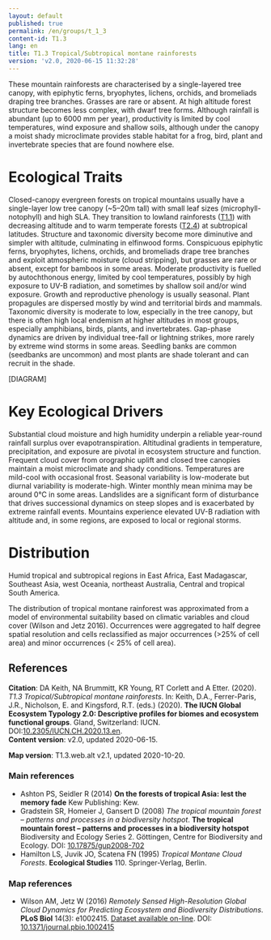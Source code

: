 ```yaml
---
layout: default
published: true
permalink: /en/groups/t_1_3
content-id: T1.3
lang: en
title: T1.3 Tropical/Subtropical montane rainforests
version: 'v2.0, 2020-06-15 11:32:28'
---
```


These mountain rainforests are characterised by a single-layered tree canopy, with epiphytic ferns, bryophytes, lichens, orchids, and bromeliads draping tree branches. Grasses are rare or absent. At high altitude forest structure becomes less complex, with dwarf tree forms. Although rainfall is abundant (up to 6000 mm per year), productivity is limited by cool temperatures, wind exposure and shallow soils, although under the canopy a moist shady microclimate provides stable habitat for a frog, bird, plant and invertebrate species that are found nowhere else.

# Ecological Traits
 
Closed-canopy evergreen forests on tropical mountains usually have a single-layer low tree canopy (~5–20m tall) with small leaf sizes (microphyll-notophyll) and high SLA. They transition to lowland rainforests ([T1.1](/explore/groups/T1.1)) with decreasing altitude and to warm temperate forests ([T2.4](/explore/groups/T2.4)) at subtropical latitudes. Structure and taxonomic diversity become more diminutive and simpler with altitude, culminating in elfinwood forms. Conspicuous epiphytic ferns, bryophytes, lichens, orchids, and bromeliads drape tree branches and exploit atmospheric moisture (cloud stripping), but grasses are rare or absent, except for bamboos in some areas. Moderate productivity is fuelled by autochthonous energy, limited by cool temperatures, possibly by high exposure to UV-B radiation, and sometimes by shallow soil and/or wind exposure. Growth and reproductive phenology is usually seasonal. Plant propagules are dispersed mostly by wind and territorial birds and mammals. Taxonomic diversity is moderate to low, especially in the tree canopy, but there is often high local endemism at higher altitudes in most groups, especially amphibians, birds, plants, and invertebrates. Gap-phase dynamics are driven by individual tree-fall or lightning strikes, more rarely by extreme wind storms in some areas. Seedling banks are common (seedbanks are uncommon) and most plants are shade tolerant and can recruit in the shade.

[DIAGRAM]

# Key Ecological Drivers
 
Substantial cloud moisture and high humidity underpin a reliable year-round rainfall surplus over evapotranspiration. Altitudinal gradients in temperature, precipitation, and exposure are pivotal in ecosystem structure and function. Frequent cloud cover from orographic uplift and closed tree canopies maintain a moist microclimate and shady conditions. Temperatures are mild-cool with occasional frost. Seasonal variability is low-moderate but diurnal variability is moderate-high. Winter monthly mean minima may be around 0°C in some areas. Landslides are a significant form of disturbance that drives successional dynamics on steep slopes and is exacerbated by extreme rainfall events. Mountains experience elevated UV-B radiation with altitude and, in some regions, are exposed to local or regional storms.
 
# Distribution
 
Humid tropical and subtropical regions in East Africa, East Madagascar, Southeast Asia, west Oceania, northeast Australia, Central and tropical South America.

The distribution of tropical montane rainforest was approximated from a model of environmental suitability based on climatic variables and cloud cover (Wilson and Jetz 2016). Occurrences were aggregated to half degree spatial resolution and cells reclassified as major occurrences (>25% of cell area) and minor occurrences (< 25% of cell area).

## References

**Citation**: DA Keith, NA Brummitt, KR Young, RT Corlett and A Etter. (2020). *T1.3 Tropical/Subtropical montane rainforests*. In: Keith, D.A., Ferrer-Paris, J.R., Nicholson, E. and Kingsford, R.T. (eds.) (2020). **The IUCN Global Ecosystem Typology 2.0: Descriptive profiles for biomes and ecosystem functional groups**. Gland, Switzerland: IUCN. DOI:[10.2305/IUCN.CH.2020.13.en](https://doi.org/10.2305/IUCN.CH.2020.13.en).  
**Content version**: v2.0, updated 2020-06-15.

**Map version**: T1.3.web.alt v2.1, updated 2020-10-20.

### Main references
* Ashton PS, Seidler R (2014) **On the forests of tropical Asia: lest the memory fade** Kew Publishing: Kew.
* Gradstein SR, Homeier J, Gansert D  (2008) *The tropical mountain forest – patterns and processes in a biodiversity hotspot*. **The tropical mountain forest – patterns and processes in a biodiversity hotspot** Biodiversity and Ecology Series 2. Göttingen, Centre for Biodiversity and Ecology. DOI: [10.17875/gup2008-702](http://doi.org/10.17875/gup2008-702)
* Hamilton LS, Juvik JO, Scatena FN  (1995) *Tropical Montane Cloud Forests*. **Ecological Studies** 110. Springer-Verlag, Berlin.

### Map references
* Wilson AM, Jetz W  (2016) *Remotely Sensed High-Resolution Global Cloud Dynamics for Predicting Ecosystem and Biodiversity Distributions*. **PLoS Biol** 14(3): e1002415. [Dataset available on-line](http://www.earthenv.org/). DOI: [10.1371/journal.pbio.1002415](http://doi.org/10.1371/journal.pbio.1002415)
